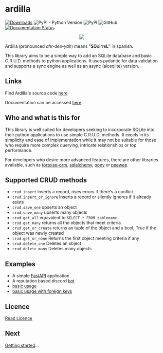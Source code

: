 # ardilla

[![Downloads](https://static.pepy.tech/badge/ardilla/month)](https://pepy.tech/project/ardilla) ![PyPI - Python Version](https://img.shields.io/pypi/pyversions/ardilla) ![PyPI](https://img.shields.io/pypi/v/ardilla) ![GitHub](https://img.shields.io/github/license/chrisdewa/ardilla) [![Documentation Status](https://readthedocs.org/projects/ardilla/badge/?version=latest)](https://ardilla.readthedocs.io/en/latest/?badge=latest)

<div style="text-align:center">
  <img 
    src="https://images-ext-2.discordapp.net/external/x805WO_foe1CtyWMNyUDl26wNryhN5MmJzBhs6JGKOU/https/repository-images.githubusercontent.com/638528340/5dec5f3d-1af7-420a-89bc-465fae9f3875?width=200&height=150"
  >  
</div>

Ardilla (pronounced *ahr-dee-yah*) means "**SQ**uirre**L**" in spanish.

This library aims to be a simple way to add an SQLite database and 
basic C.R.U.D. methods to python applications.
It uses pydantic for data validation and supports a sync engine as well
as an async (aiosqlite) version.

## Links

Find Ardilla's source code [here](https://github.com/chrisdewa/ardilla)

Documentation can be accessed [here](http://ardilla.rtfd.io/)

## Who and what is this for

This library is well suited for developers seeking to incorporate SQLite into their python applications to use simple C.R.U.D. methods.
It excels in its simplicity and ease of implementation while it may not be suitable for those who require more complex querying, intricate relationships or top performance.

For developers who desire more advanced features, there are other libraries available, such as [tortoise-orm](https://github.com/tortoise/tortoise-orm), [sqlalchemy](https://github.com/sqlalchemy/sqlalchemy), [pony](https://github.com/ponyorm/pony) or [peewee](https://github.com/coleifer/peewee).


## Supported CRUD methods

- `crud.insert` Inserts a record, rises errors if there's a conflict
- `crud.insert_or_ignore` Inserts a record or silently ignores if it already exists
- `crud.save_one` upserts an object
- `crud.save_many` upserts many objects
- `crud.get_all` equivalent to `SELECT * FROM tablename`
- `crud.get_many` returns all the objects that meet criteria
- `crud.get_or_create` returns an tuple of the object and a bool, True if the object was newly created
- `crud.get_or_none` Returns the first object meeting criteria if any
- `crud.delete_one` Deletes an object
- `crud.delete_many` Deletes many objects


## Examples

- A simple [FastAPI](https://github.com/chrisdewa/ardilla/blob/master/examples/fastapi_app.py) application
- A reputation based discord [bot](https://github.com/chrisdewa/ardilla/blob/master/examples/rep_discord_bot.py)
- [basic usage](https://github.com/chrisdewa/ardilla/blob/master/examples/basic_usage.py)
- [basic usage with foreign keys](https://github.com/chrisdewa/ardilla/blob/master/examples/basic_usage_fk.py)


## Licence

[Read Licence](licence.md)

## Next
[Getting started](guide/getting_started.md)...